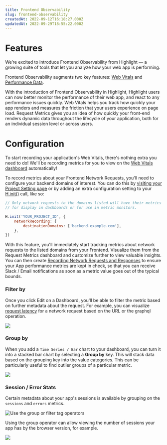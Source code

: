 ```yaml
---
title: Frontend Observability
slug: frontend-observability
createdAt: 2022-09-12T16:18:27.000Z
updatedAt: 2022-09-29T18:55:22.000Z
---
```


# Features

We’re excited to introduce Frontend Observability from Highlight — a growing suite of tools that let you analyze how your web app is performing.

Frontend Observability augments two key features: [Web Vitals](../6_product-features/web-vitals.md) and [Performance Data](../6_product-features/performance-data.md).

With the introduction of Frontend Observability in Highlight, Highlight users can now better monitor the performance of their web app, and react to any performance issues quickly. Web Vitals helps you track how quickly your app renders and measures the friction that your users experience on page load. Request Metrics gives you an idea of how quickly your front-end renders dynamic data throughout the lifecycle of your application, both for an individual session level or across users.

# Configuration

To start recording your application's Web Vitals, there's nothing extra you need to do! We'll be recording metrics for you to view on the [Web Vitals dashboard](https://app.highlight.io/dashboards/web-vitals) automatically!

To record metrics about your Frontend Network Requests, you'll need to configure your backend domains of interest. You can do this by [visiting your Project Setting page](https://app.highlight.io/settings) or by adding an extra configuration setting to your [H.init()](../../sdk-docs/client.md#Hinit) call, like so:

```javascript
// Only network requests to the domains listed will have their metrics recorded
// for display in dashboards or for use in metric monitors.

H.init('YOUR_PROJECT_ID', {
	networkRecording: {
		destinationDomains: ['backend.example.com'],
	},
})
```

With this feature, you'll immediately start tracking metrics about network requests to the listed domains from your Frontend. Visualize them from the Request Metrics dashboard and customize further to view valuable insights. You can then create [Recording Network Requests and Responses](../6_product-features/alerts.md) to ensure your App performance metrics are kept in check, so that you can receive Slack / Email notifications as soon as a metric value goes out of the typical bounds.

### Filter by

Once you click Edit on a Dashboard, you'll be able to filter the metric based on further metadata about the request. For example, you can visualize [request latency](https://en.wikipedia.org/wiki/Latency_(engineering)) for a network request based on the URL or the graphql operation.

![](https://archbee-image-uploads.s3.amazonaws.com/XPwQFz8tul7ogqGkmtA0y/-9sNb6mRfuDN5Shb9VxzZ_screen-shot-2022-09-12-at-70648-pm.png)

### Group by

When you add a `Time Series / Bar` chart to your dashboard, you can turn it into a stacked bar chart by selecting a **Group by** key. This will stack data based on the grouping key into the value categories. This can be particularly useful to find outlier groups of a particular metric.

![](https://archbee-image-uploads.s3.amazonaws.com/XPwQFz8tul7ogqGkmtA0y/6bYPOoUaAYJLz9ORARYLu_screen-shot-2022-09-12-at-70917-pm.png)

### Session / Error Stats

Certain metadata about your app's sessions is available by grouping on the `sessions` and `errors` metrics.

![Use the group or filter tag operators](https://archbee-image-uploads.s3.amazonaws.com/XPwQFz8tul7ogqGkmtA0y/9F7NPqTiq64aEyukuP7Ue_image.png)

Using the group operator can allow viewing the number of sessions your app has by the browser version, for example.

![](https://archbee-image-uploads.s3.amazonaws.com/XPwQFz8tul7ogqGkmtA0y/suzMx0NQOs_FIGFJnLWGG_image.png)
